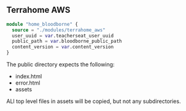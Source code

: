 ## Terrahome AWS

```tf
module "home_bloodborne" {
  source = "./modules/terrahome_aws"
  user_uuid = var.teacherseat_user_uuid
  public_path = var.bloodborne_public_path
  content_version = var.content_version
}
```

The public directory expects the following:
- index.html
- error.html
- assets

ALl top level files in assets will be copied, but not any subdirectories.